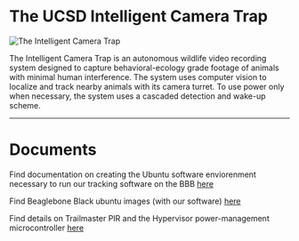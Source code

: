 The UCSD Intelligent Camera Trap
=================
![The Intelligent Camera Trap](http://e4e.ucsd.edu/wordpress/wp-content/uploads/e4e-ict-logo.png)

The Intelligent Camera Trap is an autonomous wildlife video recording system designed to capture behavioral-ecology
grade footage of animals with minimal human interference. The system uses computer vision to localize and track nearby
animals with its camera turret. To use power only when necessary, the system uses a cascaded detection and wake-up scheme.


--------------------------------------------------------------------------------------------------------------------------

Documents
================= 

Find documentation on creating the Ubuntu software enviorenment necessary to run our tracking software on the BBB <a href="https://docs.google.com/document/d/11fNbpm_8UlqleUQ5o6HENReJ5FhbzSRXErsukm4au68/edit?usp=sharing">here</a>

Find Beaglebone Black ubuntu images (with our software) <a href="https://drive.google.com/file/d/0B8LrVSaJlUQiNnEtNnBZb0xwUW8/edit?usp=sharing">here</a> 

Find details on Trailmaster PIR and the Hypervisor power-management microcontroller <a href="https://docs.google.com/document/d/1n6HdeWOwB5dCszqAN170XhF30ehxwwt9SKwHBR9YPTk/edit?usp=sharing">here</a>



